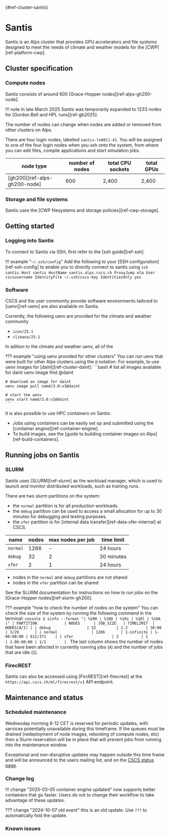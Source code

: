 [](){#ref-cluster-santis}
# Santis

Santis is an Alps cluster that provides GPU accelerators and file systems designed to meet the needs of climate and weather models for the [CWP][ref-platform-cwp].

## Cluster specification

### Compute nodes

Santis consists of around 600 [Grace-Hopper nodes][ref-alps-gh200-node].

!!! note
    In late March 2025 Santis was temporarily expanded to 1233 nodes for [Gordon Bell and HPL runs][ref-gb2025].

The number of nodes can change when nodes are added or removed from other clusters on Alps.

There are four login nodes, labelled `santis-ln00[1-4]`.
You will be assigned to one of the four login nodes when you ssh onto the system, from where you can edit files, compile applications and start simulation jobs.

| node type | number of nodes | total CPU sockets | total GPUs |
|-----------|-----------------| ----------------- | ---------- |
| [gh200][ref-alps-gh200-node] | 600 | 2,400      | 2,400 |

### Storage and file systems

Santis uses the [CWP filesystems and storage policies][ref-cwp-storage].

## Getting started

### Logging into Santis

To connect to Santis via SSH, first refer to the [ssh guide][ref-ssh].

!!! example "`~/.ssh/config`"
    Add the following to your [SSH configuration][ref-ssh-config] to enable you to directly connect to santis using `ssh santis`.
    ```
    Host santis
        HostName santis.alps.cscs.ch
        ProxyJump ela
        User cscsusername
        IdentityFile ~/.ssh/cscs-key
        IdentitiesOnly yes
    ```

### Software

CSCS and the user community provide software environments tailored to  [uenv][ref-uenv] are also available on Santis.

Currently, the following uenv are provided for the climate and weather community

* `icon/25.1`
* `climana/25.1`

In adition to the climate and weather uenv, all of the 

??? example "using uenv provided for other clusters"
    You can run uenv that were built for other Alps clusters using the `@` notation.
    For example, to use uenv images for [daint][ref-cluster-daint]:
    ```bash
    # list all images available for daint
    uenv image find @daint

    # download an image for daint
    uenv image pull namd/3.0:v3@daint

    # start the uenv
    uenv start namd/3.0:v3@daint
    ```

It is also possible to use HPC containers on Santis:

* Jobs using containers can be easily set up and submitted using the [container engine][ref-container-engine].
* To build images, see the [guide to building container images on Alps][ref-build-containers].


## Running jobs on Santis

### SLURM

Santis uses [SLURM][ref-slurm] as the workload manager, which is used to launch and monitor distributed workloads, such as training runs.

There are two slurm partitions on the system:

* the `normal` partition is for all production workloads.
* the `debug` partition can be used to access a small allocation for up to 30 minutes for debugging and testing purposes.
* the `xfer` partition is for [internal data transfer][ref-data-xfer-internal] at CSCS.

| name | nodes  | max nodes per job | time limit |
| --   | --     | --                | -- |
| `normal` | 1266       | -    | 24 hours |
| `debug`  | 32         | 2    | 30 minutes |
| `xfer`   | 2          | 1    | 24 hours |

* nodes in the `normal` and `debug` partitions are not shared
* nodes in the `xfer` partition can be shared

See the SLURM documentation for instructions on how to run jobs on the [Grace-Hopper nodes][ref-slurm-gh200].

??? example "how to check the number of nodes on the system"
    You can check the size of the system by running the following command in the terminal:
    ```console
    $ sinfo --format "| %20R | %10D | %10s | %10l | %10A |"
    | PARTITION            | NODES      | JOB_SIZE   | TIMELIMIT  | NODES(A/I) |
    | debug                | 32         | 1-2        | 30:00      | 3/29       |
    | normal               | 1266       | 1-infinite | 1-00:00:00 | 812/371    |
    | xfer                 | 2          | 1          | 1-00:00:00 | 1/1        |
    ```
    The last column shows the number of nodes that have been allocted in currently running jobs (`A`) and the number of jobs that are idle (`I`).

### FirecREST

Santis can also be accessed using [FircREST][ref-firecrest] at the `https://api.cscs.ch/ml/firecrest/v1` API endpoint.

## Maintenance and status

### Scheduled maintenance

Wednesday morning 8-12 CET is reserved for periodic updates, with services potentially unavailable during this timeframe. If the queues must be drained (redeployment of node images, rebooting of compute nodes, etc) then a Slurm reservation will be in place that will prevent jobs from running into the maintenance window. 

Exceptional and non-disruptive updates may happen outside this time frame and will be announced to the users mailing list, and on the [CSCS status page](https://status.cscs.ch).

### Change log

!!! change "2025-03-05 container engine updated"
    now supports better containers that go faster. Users do not to change their workflow to take advantage of these updates.

??? change "2024-10-07 old event"
    this is an old update. Use `???` to automatically fold the update.

### Known issues

